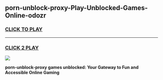 
## porn-unblock-proxy-Play-Unblocked-Games-Online-odozr
<h3>
<a href="https://premium76.site?title=porn-unblock-proxy&ref=25A">CLICK TO PLAY</a></h3>
<hr>

<h3>
<a href="https://premium76.site?title=porn-unblock-proxy&ref=25A">CLICK 2 PLAY</a>
  
</h3>

<a href="https://premium76.site?title=porn-unblock-proxy&ref=25A"><img src="https://clearcache.store/games.png"></a>


**porn-unblock-proxy games unblocked: Your Gateway to Fun and Accessible Online Gaming**
